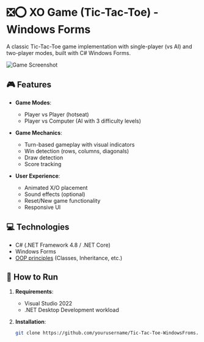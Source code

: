 # ❎⭕ XO Game (Tic-Tac-Toe) - Windows Forms

A classic Tic-Tac-Toe game implementation with single-player (vs AI) and two-player modes, built with C# Windows Forms.

![Game Screenshot](screenshot.png)

## 🎮 Features

- **Game Modes**:
  - Player vs Player (hotseat)
  - Player vs Computer (AI with 3 difficulty levels)
  
- **Game Mechanics**:
  - Turn-based gameplay with visual indicators
  - Win detection (rows, columns, diagonals)
  - Draw detection
  - Score tracking
  
- **User Experience**:
  - Animated X/O placement
  - Sound effects (optional)
  - Reset/New game functionality
  - Responsive UI

## 💻 Technologies

- C# (.NET Framework 4.8 / .NET Core)
- Windows Forms
- [OOP principles](https://en.wikipedia.org/wiki/Object-oriented_programming) (Classes, Inheritance, etc.)

## 🚀 How to Run

1. **Requirements**:
   - Visual Studio 2022
   - .NET Desktop Development workload

2. **Installation**:
   ```bash
   git clone https://github.com/yourusername/Tic-Tac-Toe-WindowsFroms.git
